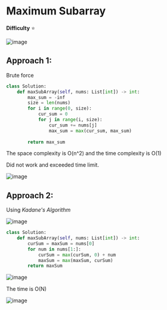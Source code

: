 # Maximum Subarray

**Difficulty** :star:

![image](https://user-images.githubusercontent.com/53313027/169418997-17574af7-6c23-4118-841f-8c62c36bbefe.png)

## Approach 1:

Brute force

``` python
class Solution:
    def maxSubArray(self, nums: List[int]) -> int:
        max_sum = -inf
        size = len(nums)
        for i in range(0, size):
            cur_sum = 0
            for j in range(i, size):
                cur_sum += nums[j]
                max_sum = max(cur_sum, max_sum)
                
        return max_sum
```

The space complexity is O(n^2) and the time complexity is O(1)

Did not work and exceeded time limit.

![image](https://user-images.githubusercontent.com/53313027/169419039-426e89fd-a53f-46c2-8851-e3cdcdef1cb2.png)


## Approach 2:

Using *Kadane's Algorithm*

![image](https://user-images.githubusercontent.com/53313027/169419362-325e8313-8ccf-46a3-bbc6-df0ce36f8be3.png)


``` python
class Solution:
    def maxSubArray(self, nums: List[int]) -> int:
        curSum = maxSum = nums[0]
        for num in nums[1:]:
            curSum = max(curSum, 0) + num
            maxSum = max(maxSum, curSum)
        return maxSum
```

![image](https://user-images.githubusercontent.com/53313027/169419555-a3165ecd-33b8-487b-8670-01e825597ad4.png)


The time is O(N)


![image](https://user-images.githubusercontent.com/53313027/169419443-712c585f-15be-45be-80ee-223252d365a6.png)






